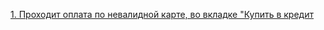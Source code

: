 [1. Проходит оплата по невалидной карте, во вкладке "Купить в кредит]([url](https://github.com/Alekzandern/Diplom_QA/issues/9)https://github.com/Alekzandern/Diplom_QA/issues/9)
